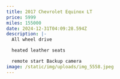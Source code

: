 ```yaml
---
title: 2017 Chevrolet Equinox LT
price: 5999
miles: 155000
date: 2024-12-31T04:09:28.594Z
description: |-
  All wheel drive

  heated leather seats

  remote start Backup camera
image: /static/img/uploads/img_5558.jpeg
---
```

